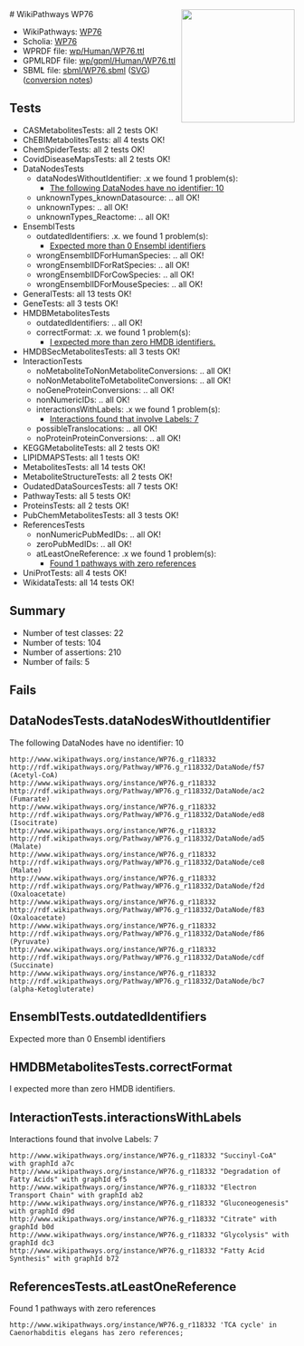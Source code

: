 <img style="float: right; width: 200px" src="../logo.png" />
# WikiPathways WP76

* WikiPathways: [WP76](https://identifiers.org/wikipathways:WP76)
* Scholia: [WP76](https://scholia.toolforge.org/wikipathways/WP76)
* WPRDF file: [wp/Human/WP76.ttl](../wp/Human/WP76.ttl)
* GPMLRDF file: [wp/gpml/Human/WP76.ttl](../wp/gpml/Human/WP76.ttl)
* SBML file: [sbml/WP76.sbml](../sbml/WP76.sbml) ([SVG](../sbml/WP76.svg)) ([conversion notes](../sbml/WP76.txt))

## Tests
* CASMetabolitesTests: all 2 tests OK!
* ChEBIMetabolitesTests: all 4 tests OK!
* ChemSpiderTests: all 2 tests OK!
* CovidDiseaseMapsTests: all 2 tests OK!
* DataNodesTests
    * dataNodesWithoutIdentifier: .x we found 1 problem(s):
        * [The following DataNodes have no identifier: 10](#8792c490)
    * unknownTypes_knownDatasource: .. all OK!
    * unknownTypes: .. all OK!
    * unknownTypes_Reactome: .. all OK!
* EnsemblTests
    * outdatedIdentifiers: .x. we found 1 problem(s):
        * [Expected more than 0 Ensembl identifiers](#f44398b7)
    * wrongEnsemblIDForHumanSpecies: .. all OK!
    * wrongEnsemblIDForRatSpecies: .. all OK!
    * wrongEnsemblIDForCowSpecies: .. all OK!
    * wrongEnsemblIDForMouseSpecies: .. all OK!
* GeneralTests: all 13 tests OK!
* GeneTests: all 3 tests OK!
* HMDBMetabolitesTests
    * outdatedIdentifiers: .. all OK!
    * correctFormat: .x. we found 1 problem(s):
        * [I expected more than zero HMDB identifiers.](#ad154c1e)
* HMDBSecMetabolitesTests: all 3 tests OK!
* InteractionTests
    * noMetaboliteToNonMetaboliteConversions: .. all OK!
    * noNonMetaboliteToMetaboliteConversions: .. all OK!
    * noGeneProteinConversions: .. all OK!
    * nonNumericIDs: .. all OK!
    * interactionsWithLabels: .x we found 1 problem(s):
        * [Interactions found that involve Labels: 7](#630d267e)
    * possibleTranslocations: .. all OK!
    * noProteinProteinConversions: .. all OK!
* KEGGMetaboliteTests: all 2 tests OK!
* LIPIDMAPSTests: all 1 tests OK!
* MetabolitesTests: all 14 tests OK!
* MetaboliteStructureTests: all 2 tests OK!
* OudatedDataSourcesTests: all 7 tests OK!
* PathwayTests: all 5 tests OK!
* ProteinsTests: all 2 tests OK!
* PubChemMetabolitesTests: all 3 tests OK!
* ReferencesTests
    * nonNumericPubMedIDs: .. all OK!
    * zeroPubMedIDs: .. all OK!
    * atLeastOneReference: .x we found 1 problem(s):
        * [Found 1 pathways with zero references](#35eb778e)
* UniProtTests: all 4 tests OK!
* WikidataTests: all 14 tests OK!


## Summary

* Number of test classes: 22
* Number of tests: 104
* Number of assertions: 210
* Number of fails: 5

## Fails

<a name="8792c490" />

## DataNodesTests.dataNodesWithoutIdentifier

The following DataNodes have no identifier: 10
```
http://www.wikipathways.org/instance/WP76.g_r118332 http://rdf.wikipathways.org/Pathway/WP76.g_r118332/DataNode/f57 (Acetyl-CoA)
http://www.wikipathways.org/instance/WP76.g_r118332 http://rdf.wikipathways.org/Pathway/WP76.g_r118332/DataNode/ac2 (Fumarate)
http://www.wikipathways.org/instance/WP76.g_r118332 http://rdf.wikipathways.org/Pathway/WP76.g_r118332/DataNode/ed8 (Isocitrate)
http://www.wikipathways.org/instance/WP76.g_r118332 http://rdf.wikipathways.org/Pathway/WP76.g_r118332/DataNode/ad5 (Malate)
http://www.wikipathways.org/instance/WP76.g_r118332 http://rdf.wikipathways.org/Pathway/WP76.g_r118332/DataNode/ce8 (Malate)
http://www.wikipathways.org/instance/WP76.g_r118332 http://rdf.wikipathways.org/Pathway/WP76.g_r118332/DataNode/f2d (Oxaloacetate)
http://www.wikipathways.org/instance/WP76.g_r118332 http://rdf.wikipathways.org/Pathway/WP76.g_r118332/DataNode/f83 (Oxaloacetate)
http://www.wikipathways.org/instance/WP76.g_r118332 http://rdf.wikipathways.org/Pathway/WP76.g_r118332/DataNode/f86 (Pyruvate)
http://www.wikipathways.org/instance/WP76.g_r118332 http://rdf.wikipathways.org/Pathway/WP76.g_r118332/DataNode/cdf (Succinate)
http://www.wikipathways.org/instance/WP76.g_r118332 http://rdf.wikipathways.org/Pathway/WP76.g_r118332/DataNode/bc7 (alpha-Ketogluterate)
```

<a name="f44398b7" />

## EnsemblTests.outdatedIdentifiers

Expected more than 0 Ensembl identifiers
<a name="ad154c1e" />

## HMDBMetabolitesTests.correctFormat

I expected more than zero HMDB identifiers.
<a name="630d267e" />

## InteractionTests.interactionsWithLabels

Interactions found that involve Labels: 7
```
http://www.wikipathways.org/instance/WP76.g_r118332 "Succinyl-CoA" with graphId a7c
http://www.wikipathways.org/instance/WP76.g_r118332 "Degradation of Fatty Acids" with graphId ef5
http://www.wikipathways.org/instance/WP76.g_r118332 "Electron Transport Chain" with graphId ab2
http://www.wikipathways.org/instance/WP76.g_r118332 "Gluconeogenesis" with graphId d9d
http://www.wikipathways.org/instance/WP76.g_r118332 "Citrate" with graphId b0d
http://www.wikipathways.org/instance/WP76.g_r118332 "Glycolysis" with graphId dc3
http://www.wikipathways.org/instance/WP76.g_r118332 "Fatty Acid Synthesis" with graphId b72
```

<a name="35eb778e" />

## ReferencesTests.atLeastOneReference

Found 1 pathways with zero references
```
http://www.wikipathways.org/instance/WP76.g_r118332 'TCA cycle' in Caenorhabditis elegans has zero references; 
```


